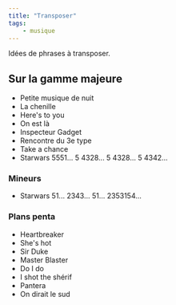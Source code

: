 ```yaml
---
title: "Transposer"
tags:
    - musique
---
```


Idées de phrases à transposer.

## Sur la gamme majeure

- Petite musique de nuit
- La chenille
- Here's to you
- On est là 
- Inspecteur Gadget
- Rencontre du 3e type
- Take a chance
- Starwars 5551... 5 4328... 5 4328... 5 4342...

### Mineurs

- Starwars 51... 2343... 51... 2353154...

### Plans penta

- Heartbreaker
- She's hot
- Sir Duke
- Master Blaster
- Do I do
- I shot the shérif
- Pantera
- On dirait le sud

